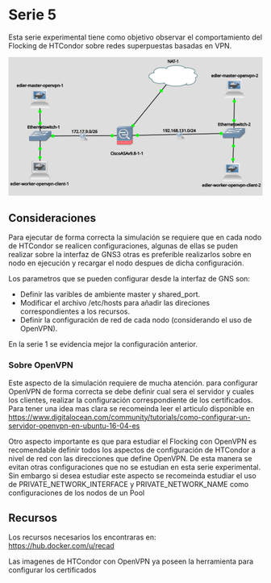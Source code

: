 # Serie 5

Esta serie experimental tiene como objetivo observar el comportamiento del 
Flocking de HTCondor sobre redes superpuestas basadas en VPN.

![Alt text](image2.png?raw=true "apariencia") 


## Consideraciones

Para ejecutar de forma correcta la simulación se requiere que en cada nodo de HTCondor se realicen configuraciones,
algunas de ellas se puden realizar sobre la interfaz de GNS3 otras es preferible realizarlos sobre en nodo en ejecución 
y recargar el nodo despues de dicha configuración.

Los parametros que se pueden configurar desde la interfaz de GNS son:
- Definir las varibles de ambiente master y shared_port.
- Modificar el archivo /etc/hosts para añadir las direciones correspondientes a los recursos.
- Definir la configuración de red de cada nodo (considerando el uso de OpenVPN). 

En la serie 1 se evidencia mejor la configuración anterior.

### Sobre OpenVPN
Este aspecto de la simulación requiere de mucha atención. para configurar OpenVPN de forma correcta se debe
definir cual sera el servidor y cuales los clientes, realizar la configuración correspondiente de los certificados.
Para tener una idea mas clara se recomeinda leer el articulo disponible en 
https://www.digitalocean.com/community/tutorials/como-configurar-un-servidor-openvpn-en-ubuntu-16-04-es

Otro aspecto importante es que para estudiar el Flocking con OpenVPN es recomendable definir todos los aspectos de configuración de
HTCondor a nivel de red con las direcciones que define OpenVPN. De esta manera se evitan otras configuraciones que no se estudian
en esta serie experimental. Sin embargo si desea estudiar este aspecto se recomeinda estudiar el uso de 
PRIVATE_NETWORK_INTERFACE y PRIVATE_NETWORK_NAME como configuraciones de los nodos de un Pool

## Recursos

Los recursos necesarios los encontraras en: https://hub.docker.com/u/recad

Las imagenes de HTCondor con OpenVPN ya poseen la herramienta para configurar los certificados








